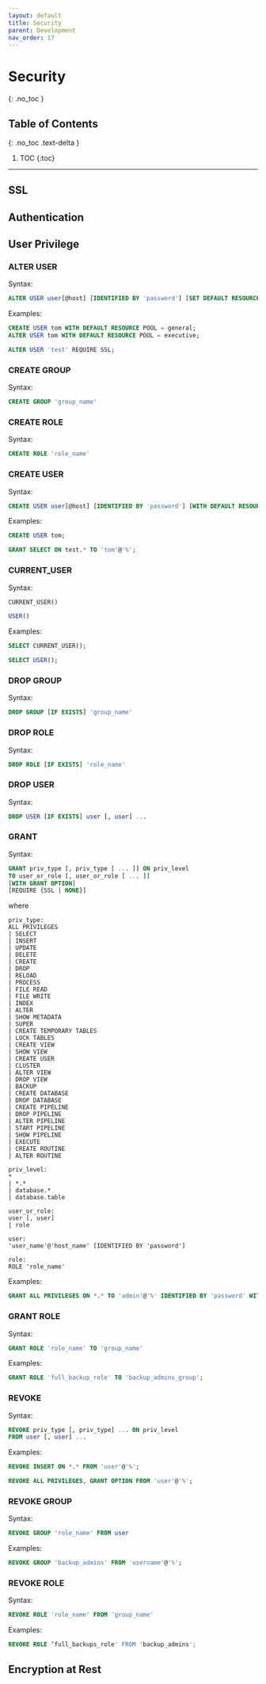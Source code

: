 ```yaml
---
layout: default
title: Security
parent: Development
nav_order: 17
---
```


# Security
{: .no_toc }

## Table of Contents
{: .no_toc .text-delta }

1. TOC
{:toc}

---

## SSL

## Authentication

## User Privilege

### ALTER USER

Syntax:

```sql
ALTER USER user[@host] [IDENTIFIED BY 'password'] [SET DEFAULT RESOURCE POOL = poolname] [REQUIRE {SSL | NONE}]
```

Examples:

```sql
CREATE USER tom WITH DEFAULT RESOURCE POOL = general;
ALTER USER tom WITH DEFAULT RESOURCE POOL = executive;

ALTER USER 'test' REQUIRE SSL;
```

### CREATE GROUP

Syntax:

```sql
CREATE GROUP 'group_name'
```

### CREATE ROLE

Syntax:

```sql
CREATE ROLE 'role_name'
```

### CREATE USER

Syntax:

```sql
CREATE USER user[@host] [IDENTIFIED BY 'password'] [WITH DEFAULT RESOURCE POOL = poolname]
```

Examples:

```sql
CREATE USER tom;

GRANT SELECT ON test.* TO 'tom'@'%';
```

### CURRENT_USER

Syntax:

```sql
CURRENT_USER()

USER()
```

Examples:

```sql
SELECT CURRENT_USER();

SELECT USER();
```

### DROP GROUP

Syntax:

```sql
DROP GROUP [IF EXISTS] 'group_name'
```

### DROP ROLE

Syntax:

```sql
DROP ROLE [IF EXISTS] 'role_name'
```

### DROP USER

Syntax:

```sql
DROP USER [IF EXISTS] user [, user] ...
```

### GRANT

Syntax:

```sql
GRANT priv_type [, priv_type [ ... ]] ON priv_level
TO user_or_role [, user_or_role [ ... ]]
[WITH GRANT OPTION]
[REQUIRE {SSL | NONE}]
```

where

```text
priv_type:
ALL PRIVILEGES
| SELECT
| INSERT
| UPDATE
| DELETE
| CREATE
| DROP
| RELOAD
| PROCESS
| FILE READ
| FILE WRITE
| INDEX
| ALTER
| SHOW METADATA
| SUPER
| CREATE TEMPORARY TABLES
| LOCK TABLES
| CREATE VIEW
| SHOW VIEW
| CREATE USER
| CLUSTER
| ALTER VIEW
| DROP VIEW
| BACKUP
| CREATE DATABASE
| DROP DATABASE
| CREATE PIPELINE
| DROP PIPELINE
| ALTER PIPELINE
| START PIPELINE
| SHOW PIPELINE
| EXECUTE
| CREATE ROUTINE
| ALTER ROUTINE

priv_level:
*
| *.*
| database.*
| database.table

user_or_role:
user [, user]
| role

user:
'user_name'@'host_name' [IDENTIFIED BY 'password']

role:
ROLE 'role_name'
```

Examples:

```sql
GRANT ALL PRIVILEGES ON *.* TO 'admin'@'%' IDENTIFIED BY 'password' WITH GRANT OPTION;
```

### GRANT ROLE

Syntax:

```sql
GRANT ROLE 'role_name' TO 'group_name'
```

Examples:

```sql
GRANT ROLE 'full_backup_role' TO 'backup_admins_group';
```

### REVOKE

Syntax:

```sql
REVOKE priv_type [, priv_type] ... ON priv_level
FROM user [, user] ...
```

Examples:

```sql
REVOKE INSERT ON *.* FROM 'user'@'%';

REVOKE ALL PRIVILEGES, GRANT OPTION FROM 'user'@'%';
```

### REVOKE GROUP

Syntax:

```sql
REVOKE GROUP 'role_name' FROM user
```

Examples:

```sql
REVOKE GROUP 'backup_admins' FROM 'username'@'%';
```

### REVOKE ROLE

Syntax:

```sql
REVOKE ROLE 'role_name' FROM 'group_name'
```

Examples:

```sql
REVOKE ROLE ‘full_backups_role' FROM 'backup_admins';
```

## Encryption at Rest
